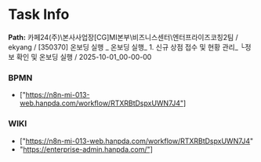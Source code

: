 # Task Info

**Path:** 카페24(주)\본사사업장\[CG]MI본부\비즈니스센터\엔터프라이즈코칭2팀 / ekyang / [350370] 온보딩 실행 _ 온보딩 실행_ 1. 신규 상점 접수 및 현황 관리_ └정보 확인 및 온보딩 실행 / 2025-10-01_00-00-00

### BPMN
- ["https://n8n-mi-013-web.hanpda.com/workflow/RTXRBtDspxUWN7J4"]

### WIKI
- ["https://n8n-mi-013-web.hanpda.com/workflow/RTXRBtDspxUWN7J4"
- "https://enterprise-admin.hanpda.com/"]

